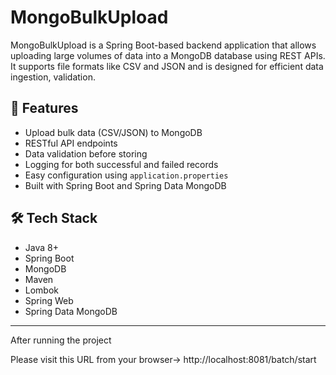 # MongoBulkUpload

MongoBulkUpload is a Spring Boot-based backend application that allows uploading large volumes of data into a MongoDB database using REST APIs. It supports file formats like CSV and JSON and is designed for efficient data ingestion, validation.

## 🚀 Features

- Upload bulk data (CSV/JSON) to MongoDB
- RESTful API endpoints
- Data validation before storing
- Logging for both successful and failed records
- Easy configuration using `application.properties`
- Built with Spring Boot and Spring Data MongoDB

## 🛠️ Tech Stack

- Java 8+
- Spring Boot
- MongoDB
- Maven
- Lombok
- Spring Web
- Spring Data MongoDB

---



After running the project 

Please visit this URL from your browser-> http://localhost:8081/batch/start
